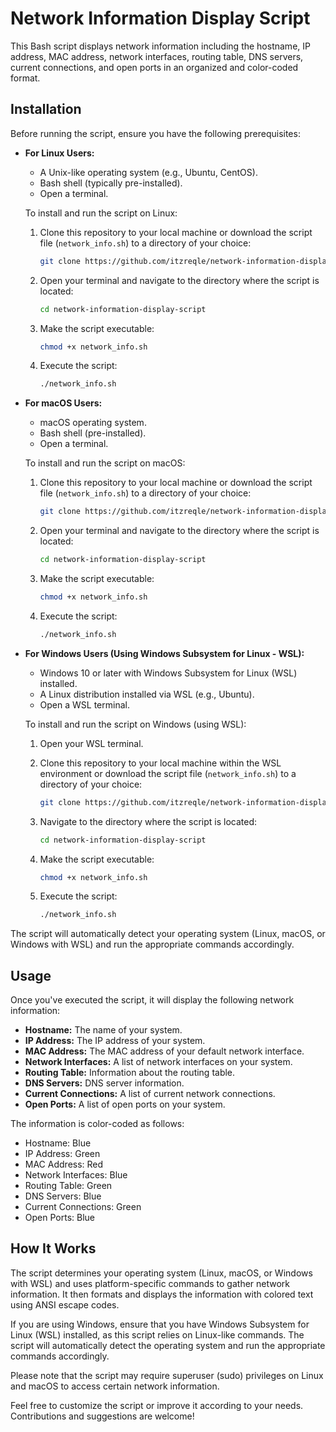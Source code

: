 # Network Information Display Script

This Bash script displays network information including the hostname, IP address, MAC address, network interfaces, routing table, DNS servers, current connections, and open ports in an organized and color-coded format.

## Installation

Before running the script, ensure you have the following prerequisites:

- **For Linux Users:**
  - A Unix-like operating system (e.g., Ubuntu, CentOS).
  - Bash shell (typically pre-installed).
  - Open a terminal.

  To install and run the script on Linux:

  1. Clone this repository to your local machine or download the script file (`network_info.sh`) to a directory of your choice:

     ```bash
     git clone https://github.com/itzreqle/network-information-display-scriptrmation-display-script.git
     ```

  2. Open your terminal and navigate to the directory where the script is located:

     ```bash
     cd network-information-display-script
     ```

  3. Make the script executable:

     ```bash
     chmod +x network_info.sh
     ```

  4. Execute the script:

     ```bash
     ./network_info.sh
     ```

- **For macOS Users:**
  - macOS operating system.
  - Bash shell (pre-installed).
  - Open a terminal.

  To install and run the script on macOS:

  1. Clone this repository to your local machine or download the script file (`network_info.sh`) to a directory of your choice:

     ```bash
     git clone https://github.com/itzreqle/network-information-display-scriptrmation-display-script.git
     ```

  2. Open your terminal and navigate to the directory where the script is located:

     ```bash
     cd network-information-display-script
     ```

  3. Make the script executable:

     ```bash
     chmod +x network_info.sh
     ```

  4. Execute the script:

     ```bash
     ./network_info.sh
     ```

- **For Windows Users (Using Windows Subsystem for Linux - WSL):**
  - Windows 10 or later with Windows Subsystem for Linux (WSL) installed.
  - A Linux distribution installed via WSL (e.g., Ubuntu).
  - Open a WSL terminal.

  To install and run the script on Windows (using WSL):

  1. Open your WSL terminal.

  2. Clone this repository to your local machine within the WSL environment or download the script file (`network_info.sh`) to a directory of your choice:

     ```bash
     git clone https://github.com/itzreqle/network-information-display-scriptrmation-display-script.git
     ```

  3. Navigate to the directory where the script is located:

     ```bash
     cd network-information-display-script
     ```

  4. Make the script executable:

     ```bash
     chmod +x network_info.sh
     ```

  5. Execute the script:

     ```bash
     ./network_info.sh
     ```

The script will automatically detect your operating system (Linux, macOS, or Windows with WSL) and run the appropriate commands accordingly.

## Usage

Once you've executed the script, it will display the following network information:

- **Hostname:** The name of your system.
- **IP Address:** The IP address of your system.
- **MAC Address:** The MAC address of your default network interface.
- **Network Interfaces:** A list of network interfaces on your system.
- **Routing Table:** Information about the routing table.
- **DNS Servers:** DNS server information.
- **Current Connections:** A list of current network connections.
- **Open Ports:** A list of open ports on your system.

The information is color-coded as follows:
- Hostname: Blue
- IP Address: Green
- MAC Address: Red
- Network Interfaces: Blue
- Routing Table: Green
- DNS Servers: Blue
- Current Connections: Green
- Open Ports: Blue

## How It Works

The script determines your operating system (Linux, macOS, or Windows with WSL) and uses platform-specific commands to gather network information. It then formats and displays the information with colored text using ANSI escape codes.

If you are using Windows, ensure that you have Windows Subsystem for Linux (WSL) installed, as this script relies on Linux-like commands. The script will automatically detect the operating system and run the appropriate commands accordingly.

Please note that the script may require superuser (sudo) privileges on Linux and macOS to access certain network information.

Feel free to customize the script or improve it according to your needs. Contributions and suggestions are welcome!
